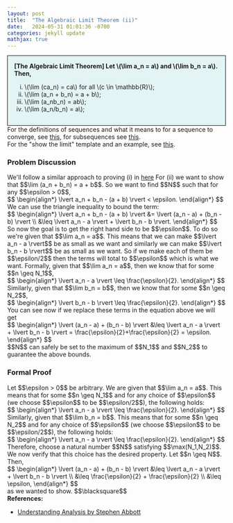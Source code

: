 ```yaml
---
layout: post
title:  "The Algebraic Limit Theorem (ii)"
date:   2024-05-31 01:01:36 -0700
categories: jekyll update
mathjax: true
---
```

<div style="background-color: #E3F4F4; padding: 15px 15px 15px 15px; border:1px solid black;">
  <b>[The Algebraic Limit Theorem] Let \(\lim a_n = a\) and \(\lim b_n = a\). Then,</b>
	  <ol type="i">
	    <li>\(\lim (ca_n) = ca\) for all \(c \in \mathbb{R}\);</li>
	    <li>\(\lim (a_n + b_n) = a + b\);</li>
	    <li>\(\lim (a_nb_n) = ab\);</li>
	    <li>\(\lim (a_n/b_n) = a\);</li>
	  </ol>
</div>
For the definitions of sequences and what it means to for a sequence to converge, see <a href="https://strncat.github.io/jekyll/update/2024/05/21/analysis-seq-definitions.html">this</a>, for subsequences see <a href="https://strncat.github.io/jekyll/update/2024/02/10/analysis-seq-subsequences.html">this</a>.
<br>
For the "show the limit" template and an example, see <a href="https://strncat.github.io/jekyll/update/2024/05/12/analysis-seq-limit-template.html">this</a>.
<br>
<!------------------------------------------------------------------------------------>
<h3>Problem Discussion</h3>
We'll follow a similar approach to proving (i) in <a href="https://strncat.github.io/jekyll/update/2024/05/30/analysis-seq-algebraic-limit-theorem-i.html">here</a> For (ii) we want to show that $$\lim (a_n + b_n) = a + b$$. So we want to find $$N$$ such that for any $$\epsilon > 0$$,
<div>
$$
\begin{align*}
\lvert a_n + b_n - (a + b) \rvert < \epsilon.
\end{align*}
$$
</div>
We can use the triangle inequality to bound the term:
<div>
$$
\begin{align*}
\lvert a_n + b_n - (a + b) \rvert &= \lvert (a_n - a) + (b_n - b) \rvert \\
&\leq \lvert a_n - a \rvert + \lvert b_n - b \rvert.
\end{align*}
$$
</div>
So now the goal is to get the right hand side to be $$\epsilon$$. To do so we're given that $$\lim a_n = a$$. This means that we can make $$\lvert a_n - a \rvert$$ be as small as we want and similarly we can make $$\lvert b_n - b \rvert$$ be as small as we want. So if we make each of them be $$\epsilon/2$$ then the terms will total to $$\epsilon$$ which is what we want. Formally, given that $$\lim a_n = a$$, then we know that for some $$n \geq N_1$$, 
<div>
$$
\begin{align*}
\lvert a_n - a \rvert \leq \frac{\epsilon}{2}.
\end{align*}
$$
</div>
Similarly, given that $$\lim b_n = b$$, then we know that for some $$n \geq N_2$$, 
<div>
$$
\begin{align*}
\lvert b_n - b \rvert \leq \frac{\epsilon}{2}.
\end{align*}
$$
</div>
You can see now if we replace these terms in the equation above we will get
<div>
$$
\begin{align*}
\lvert (a_n - a) + (b_n - b) \rvert &\leq \lvert a_n - a \rvert + \lvert b_n - b \rvert = \frac{\epsilon}{2}+\frac{\epsilon}{2} = \epsilon.
\end{align*}
$$
</div>
$$N$$ can safely be set to the maximum of $$N_1$$ and $$N_2$$ to guarantee the above bounds.
<br>
<!------------------------------------------------------------------------------------>
<h3>Formal Proof</h3>
Let $$\epsilon > 0$$ be arbitrary. We are given that $$\lim a_n = a$$. This means that for some $$n \geq N_1$$ and for any choice of $$\epsilon$$ (we choose $$\epsilon$$ to be $$\epsilon/2$$), the following holds:
<div>
$$
\begin{align*}
\lvert a_n - a \rvert \leq \frac{\epsilon}{2}.
\end{align*}
$$
</div>
Similarly, given that $$\lim b_n = b$$. This means that for some $$n \geq N_2$$ and for any choice of $$\epsilon$$ (we choose $$\epsilon$$ to be $$\epsilon/2$$), the following holds:
<div>
$$
\begin{align*}
\lvert a_n - a \rvert \leq \frac{\epsilon}{2}.
\end{align*}
$$
</div>
Therefore, choose a natural number $$N$$ satisfying $$\max(N_1,N_2)$$. We now verify that this choice has the desired property. Let $$n \geq N$$. Then,
<div>
$$
\begin{align*}
\lvert (a_n - a) + (b_n - b) \rvert &\leq \lvert a_n - a \rvert + \lvert b_n - b \rvert \\
&\leq \frac{\epsilon}{2} + \frac{\epsilon}{2} \\
&\leq \epsilon,
\end{align*}
$$
</div>
as we wanted to show. $$\blacksquare$$
<br>
<!------------------------------------------------------------------------------------>
<b>References:</b>
<ul>
<li><a href="https://www.amazon.com/Understanding-Analysis-Undergraduate-Texts-Mathematics/dp/1493927116">Understanding Analysis by Stephen Abbott</a></li>
</ul>
